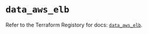# `data_aws_elb`

Refer to the Terraform Registory for docs: [`data_aws_elb`](https://registry.terraform.io/providers/hashicorp/aws/3.76.1/docs/data-sources/elb).
